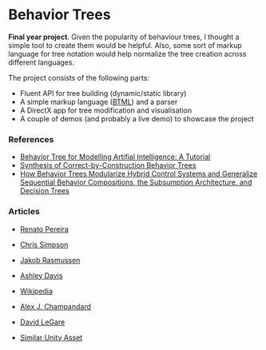 # Behavior Trees

**Final year project**. Given the popularity of behaviour trees, I thought a simple tool to create them would be helpful. Also, some sort of markup language for tree notation would help normalize the tree creation across different languages.

The project consists of the following parts:
- Fluent API for tree building (dynamic/static library)
- A simple markup language ([BTML](https://github.com/JuanFerrer/behavior-trees/blob/master/BTML/README.md)) and a parser
- A DirectX app for tree modification and visualisation
- A couple of demos (and probably a live demo) to showcase the project

### References

- [Behavior Tree for Modelling Artifial Intelligence: A Tutorial](http://dx.doi.org/10.1007/s40869-017-0040-9)
- [Synthesis of Correct-by-Construction Behavior Trees](http://dx.doi.org/10.1109/IROS.2017.8206502)
- [How Behavior Trees Modularize Hybrid Control Systems and Generalize Sequential Behavior Compositions, the Subsumption Architecture, and Decision Trees](http://dx.doi.org/10.1109/TRO.2016.2633567)
### Articles

- [Renato Pereira](http://blog.renatopp.com/2014/07/25/an-introduction-to-behavior-trees-part-1/)
- [Chris Simpson](https://www.gamasutra.com/blogs/ChrisSimpson/20140717/221339/Behavior_trees_for_AI_How_they_work.php)
- [Jakob Rasmussen](https://www.gamasutra.com/blogs/JakobRasmussen/20160427/271188/Are_Behavior_Trees_a_Thing_of_the_Past.php)
- [Ashley Davis](http://www.what-could-possibly-go-wrong.com/fluent-behavior-trees-for-ai-and-game-logic/)
- [Wikipedia](https://en.wikipedia.org/wiki/Behavior_tree_(artificial_intelligence,_robotics_and_control))
- [Alex J. Champandard](http://aigamedev.com/open/article/bt-overview/)
- [David LeGare](https://davidlegare.ghost.io/behavior-trees-1/)

- [Similar Unity Asset](https://assetstore.unity.com/packages/tools/visual-scripting/behavior-designer-behavior-trees-for-everyone-15277?aid=1100lGjj&utm_source=aff)
